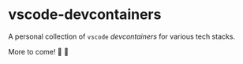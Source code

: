 # vscode-devcontainers

A personal collection of `vscode` *devcontainers* for various tech stacks.

More to come! :melon: :ox:
